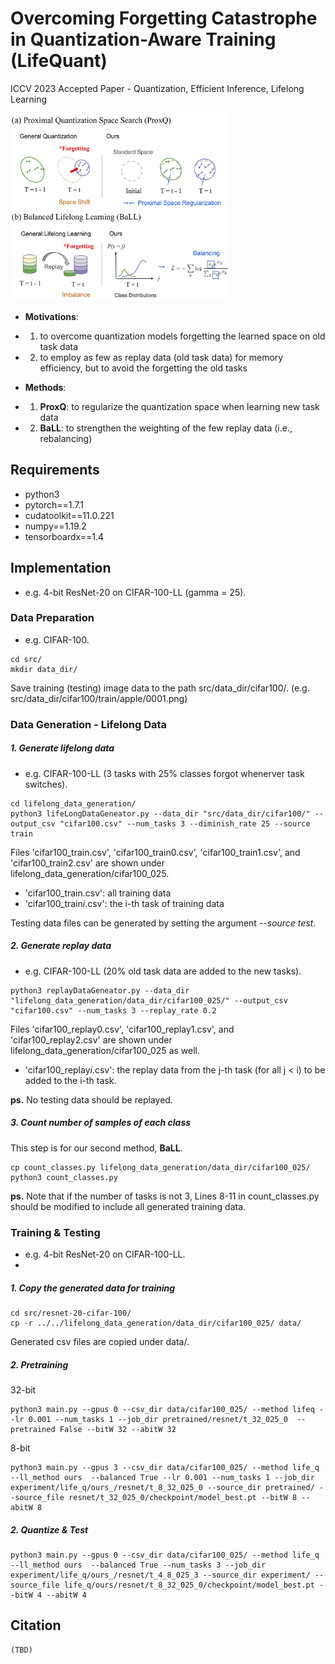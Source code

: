 # Overcoming Forgetting Catastrophe in Quantization-Aware Training (LifeQuant)
ICCV 2023 Accepted Paper - Quantization, Efficient Inference, Lifelong Learning 

<img src="img/overview.png" width="350" height="300">

* **Motivations**:

- 1. to overcome quantization models forgetting the learned space on old task data 
- 2. to employ as few as replay data (old task data) for memory efficiency, but to avoid the forgetting the old tasks

* **Methods**:

- 1. **ProxQ**: to regularize the quantization space when learning new task data
- 2. **BaLL**: to strengthen the weighting of the few replay data (i.e., rebalancing)

## Requirements

* python3
* pytorch==1.7.1
* cudatoolkit==11.0.221 
* numpy==1.19.2
* tensorboardx==1.4

## Implementation

* e.g. 4-bit ResNet-20 on CIFAR-100-LL (gamma = 25).

### Data Preparation

* e.g. CIFAR-100.

```shell
cd src/
mkdir data_dir/
```

Save training (testing) image data to the path src/data_dir/cifar100/. (e.g. src/data_dir/cifar100/train/apple/0001.png)

### Data Generation - Lifelong Data

##### 1. Generate lifelong data

* e.g. CIFAR-100-LL (3 tasks with 25% classes forgot whenerver task switches).

```shell
cd lifelong_data_generation/
python3 lifeLongDataGeneator.py --data_dir "src/data_dir/cifar100/" --output_csv "cifar100.csv" --num_tasks 3 --diminish_rate 25 --source train
```

Files 'cifar100_train.csv', 'cifar100_train0.csv', 'cifar100_train1.csv', and 'cifar100_train2.csv' are shown under lifelong_data_generation/cifar100_025.

* 'cifar100_train.csv': all training data
* 'cifar100_train$i$.csv': the i-th task of training data

Testing data files can be generated by setting the argument *--source test*.

##### 2. Generate replay data

* e.g. CIFAR-100-LL (20% old task data are added to the new tasks).

```shell
python3 replayDataGeneator.py --data_dir "lifelong_data_generation/data_dir/cifar100_025/" --output_csv "cifar100.csv" --num_tasks 3 --replay_rate 0.2
```

Files 'cifar100_replay0.csv', 'cifar100_replay1.csv', and 'cifar100_replay2.csv' are shown under lifelong_data_generation/cifar100_025 as well.

* 'cifar100_replay$i$.csv': the replay data from the j-th task (for all j < i) to be added to the i-th task.

**ps.** No testing data should be replayed.

##### 3. Count number of samples of each class

This step is for our second method, **BaLL**.

```shell
cp count_classes.py lifelong_data_generation/data_dir/cifar100_025/
python3 count_classes.py
```
**ps.** Note that if the number of tasks is not 3, Lines 8-11 in count_classes.py should be modified to include all generated training data.


### Training & Testing

* e.g. 4-bit ResNet-20 on CIFAR-100-LL.
* 
##### 1. Copy the generated data for training

```shell
cd src/resnet-20-cifar-100/
cp -r ../../lifelong_data_generation/data_dir/cifar100_025/ data/
```
Generated csv files are copied under data/.

##### 2. Pretraining

32-bit

```shell
python3 main.py --gpus 0 --csv_dir data/cifar100_025/ --method lifeq --lr 0.001 --num_tasks 1 --job_dir pretrained/resnet/t_32_025_0  --pretrained False --bitW 32 --abitW 32
```

8-bit

```shell
python3 main.py --gpus 3 --csv_dir data/cifar100_025/ --method life_q --ll_method ours  --balanced True --lr 0.001 --num_tasks 1 --job_dir experiment/life_q/ours_/resnet/t_8_32_025_0 --source_dir pretrained/ --source_file resnet/t_32_025_0/checkpoint/model_best.pt --bitW 8 --abitW 8
```

##### 2. Quantize & Test

```shell
python3 main.py --gpus 0 --csv_dir data/cifar100_025/ --method life_q --ll_method ours  --balanced True --num_tasks 3 --job_dir experiment/life_q/ours_/resnet/t_4_8_025_3 --source_dir experiment/ --source_file life_q/ours/resnet/t_8_32_025_0/checkpoint/model_best.pt --bitW 4 --abitW 4
```


## Citation

```shell
(TBD)
```
